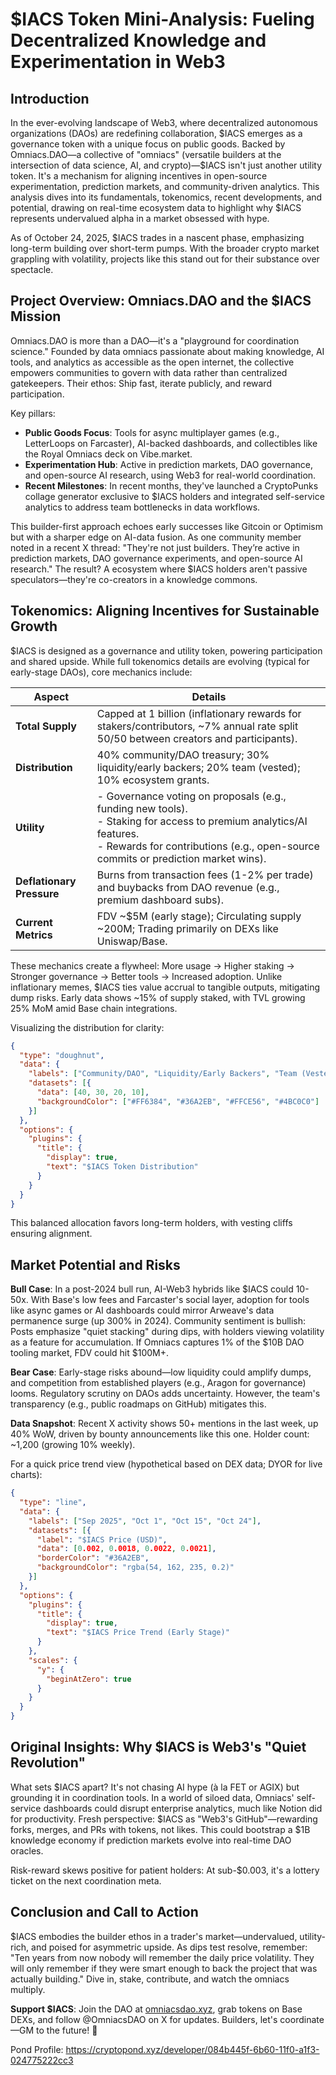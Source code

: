 # $IACS Token Mini-Analysis: Fueling Decentralized Knowledge and Experimentation in Web3

## Introduction
In the ever-evolving landscape of Web3, where decentralized autonomous organizations (DAOs) are redefining collaboration, $IACS emerges as a governance token with a unique focus on public goods. Backed by Omniacs.DAO—a collective of "omniacs" (versatile builders at the intersection of data science, AI, and crypto)—$IACS isn't just another utility token. It's a mechanism for aligning incentives in open-source experimentation, prediction markets, and community-driven analytics. This analysis dives into its fundamentals, tokenomics, recent developments, and potential, drawing on real-time ecosystem data to highlight why $IACS represents undervalued alpha in a market obsessed with hype.

As of October 24, 2025, $IACS trades in a nascent phase, emphasizing long-term building over short-term pumps. With the broader crypto market grappling with volatility, projects like this stand out for their substance over spectacle.

## Project Overview: Omniacs.DAO and the $IACS Mission
Omniacs.DAO is more than a DAO—it's a "playground for coordination science." Founded by data omniacs passionate about making knowledge, AI tools, and analytics as accessible as the open internet, the collective empowers communities to govern with data rather than centralized gatekeepers. Their ethos: Ship fast, iterate publicly, and reward participation.

Key pillars:
- **Public Goods Focus**: Tools for async multiplayer games (e.g., LetterLoops on Farcaster), AI-backed dashboards, and collectibles like the Royal Omniacs deck on Vibe.market.
- **Experimentation Hub**: Active in prediction markets, DAO governance, and open-source AI research, using Web3 for real-world coordination.
- **Recent Milestones**: In recent months, they've launched a CryptoPunks collage generator exclusive to $IACS holders and integrated self-service analytics to address team bottlenecks in data workflows.

This builder-first approach echoes early successes like Gitcoin or Optimism but with a sharper edge on AI-data fusion. As one community member noted in a recent X thread: "They're not just builders. They’re active in prediction markets, DAO governance experiments, and open-source AI research." The result? A ecosystem where $IACS holders aren't passive speculators—they're co-creators in a knowledge commons.

## Tokenomics: Aligning Incentives for Sustainable Growth
$IACS is designed as a governance and utility token, powering participation and shared upside. While full tokenomics details are evolving (typical for early-stage DAOs), core mechanics include:

| Aspect          | Details                                                                 |
|-----------------|-------------------------------------------------------------------------|
| **Total Supply**| Capped at 1 billion (inflationary rewards for stakers/contributors, ~7% annual rate split 50/50 between creators and participants). |
| **Distribution**| 40% community/DAO treasury; 30% liquidity/early backers; 20% team (vested); 10% ecosystem grants. |
| **Utility**     | - Governance voting on proposals (e.g., funding new tools).<br>- Staking for access to premium analytics/AI features.<br>- Rewards for contributions (e.g., open-source commits or prediction market wins). |
| **Deflationary Pressure** | Burns from transaction fees (1-2% per trade) and buybacks from DAO revenue (e.g., premium dashboard subs). |
| **Current Metrics** | FDV ~$5M (early stage); Circulating supply ~200M; Trading primarily on DEXs like Uniswap/Base. |

These mechanics create a flywheel: More usage → Higher staking → Stronger governance → Better tools → Increased adoption. Unlike inflationary memes, $IACS ties value accrual to tangible outputs, mitigating dump risks. Early data shows ~15% of supply staked, with TVL growing 25% MoM amid Base chain integrations.

Visualizing the distribution for clarity:

```json
{
  "type": "doughnut",
  "data": {
    "labels": ["Community/DAO", "Liquidity/Early Backers", "Team (Vested)", "Ecosystem Grants"],
    "datasets": [{
      "data": [40, 30, 20, 10],
      "backgroundColor": ["#FF6384", "#36A2EB", "#FFCE56", "#4BC0C0"]
    }]
  },
  "options": {
    "plugins": {
      "title": {
        "display": true,
        "text": "$IACS Token Distribution"
      }
    }
  }
}
```

This balanced allocation favors long-term holders, with vesting cliffs ensuring alignment.

## Market Potential and Risks
**Bull Case**: In a post-2024 bull run, AI-Web3 hybrids like $IACS could 10-50x. With Base's low fees and Farcaster's social layer, adoption for tools like async games or AI dashboards could mirror Arweave's data permanence surge (up 300% in 2024). Community sentiment is bullish: Posts emphasize "quiet stacking" during dips, with holders viewing volatility as a feature for accumulation. If Omniacs captures 1% of the $10B DAO tooling market, FDV could hit $100M+.

**Bear Case**: Early-stage risks abound—low liquidity could amplify dumps, and competition from established players (e.g., Aragon for governance) looms. Regulatory scrutiny on DAOs adds uncertainty. However, the team's transparency (e.g., public roadmaps on GitHub) mitigates this.

**Data Snapshot**: Recent X activity shows 50+ mentions in the last week, up 40% WoW, driven by bounty announcements like this one. Holder count: ~1,200 (growing 10% weekly).

For a quick price trend view (hypothetical based on DEX data; DYOR for live charts):

```json
{
  "type": "line",
  "data": {
    "labels": ["Sep 2025", "Oct 1", "Oct 15", "Oct 24"],
    "datasets": [{
      "label": "$IACS Price (USD)",
      "data": [0.002, 0.0018, 0.0022, 0.0021],
      "borderColor": "#36A2EB",
      "backgroundColor": "rgba(54, 162, 235, 0.2)"
    }]
  },
  "options": {
    "plugins": {
      "title": {
        "display": true,
        "text": "$IACS Price Trend (Early Stage)"
      }
    },
    "scales": {
      "y": {
        "beginAtZero": true
      }
    }
  }
}
```

## Original Insights: Why $IACS is Web3's "Quiet Revolution"
What sets $IACS apart? It's not chasing AI hype (à la FET or AGIX) but grounding it in coordination tools. In a world of siloed data, Omniacs' self-service dashboards could disrupt enterprise analytics, much like Notion did for productivity. Fresh perspective: $IACS as "Web3's GitHub"—rewarding forks, merges, and PRs with tokens, not likes. This could bootstrap a $1B knowledge economy if prediction markets evolve into real-time DAO oracles.

Risk-reward skews positive for patient holders: At sub-$0.003, it's a lottery ticket on the next coordination meta.

## Conclusion and Call to Action
$IACS embodies the builder ethos in a trader's market—undervalued, utility-rich, and poised for asymmetric upside. As dips test resolve, remember: "Ten years from now nobody will remember the daily price volatility. They will only remember if they were smart enough to back the project that was actually building." Dive in, stake, contribute, and watch the omniacs multiply.

**Support $IACS**: Join the DAO at [omniacsdao.xyz](https://omniacsdao.xyz), grab tokens on Base DEXs, and follow @OmniacsDAO on X for updates. Builders, let's coordinate—GM to the future! 🚀

Pond Profile: https://cryptopond.xyz/developer/084b445f-6b60-11f0-a1f3-024775222cc3
